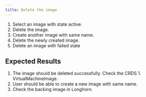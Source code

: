 ```yaml
---
title: Delete the image	
---
```

1. Select an image with state active.
1. Delete the image.
1. Create another image with same name.
1. Delete the newly created image.
1. Delete an image with failed state

## Expected Results
1. The image should be deleted successfully. Check the CRDS 1. VirtualMachineImage.
1. User should be able to create a new image with same name.
1. Check the backing image in Longhorn.